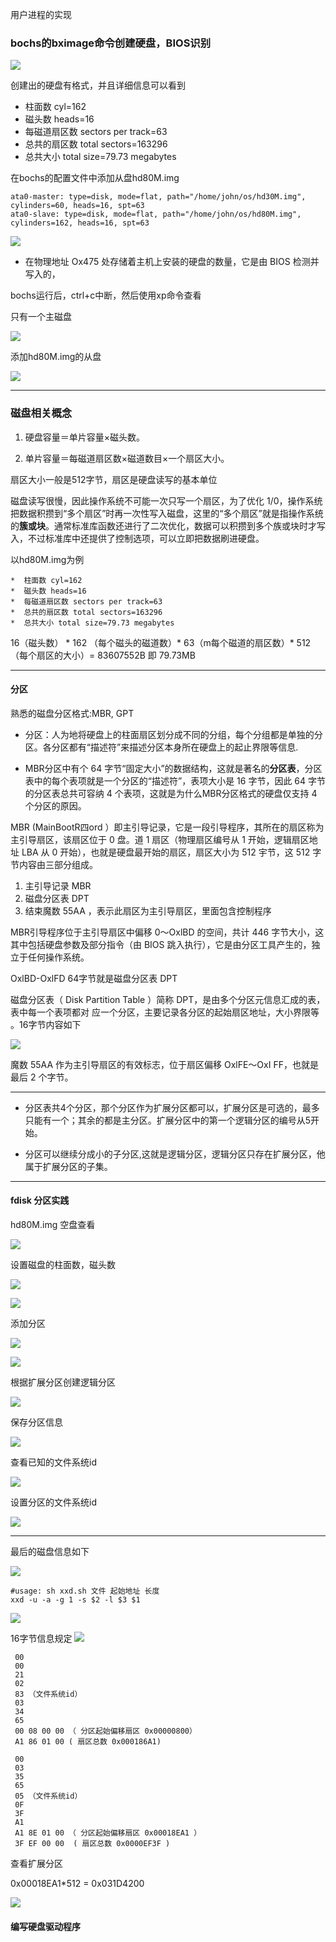 用户进程的实现

### bochs的bximage命令创建硬盘，BIOS识别


![](../17_hd_driver/imgs/hd80M.jpg)

创建出的硬盘有格式，并且详细信息可以看到

*  柱面数 cyl=162
*  磁头数 heads=16
*  每磁道扇区数 sectors per track=63
*  总共的扇区数 total sectors=163296
*  总共大小 total size=79.73 megabytes


在bochs的配置文件中添加从盘hd80M.img

```
ata0-master: type=disk, mode=flat, path="/home/john/os/hd30M.img", cylinders=60, heads=16, spt=63
ata0-slave: type=disk, mode=flat, path="/home/john/os/hd80M.img", cylinders=162, heads=16, spt=63
```
![](../17_hd_driver/imgs/bochs.jpg)


* 在物理地址 Ox475 处存储着主机上安装的硬盘的数量，它是由 BIOS 检测并写入的，

bochs运行后，ctrl+c中断，然后使用xp命令查看

只有一个主磁盘

![](../17_hd_driver/imgs/hd_cnt2.jpg)

添加hd80M.img的从盘

![](../17_hd_driver/imgs/show_hd_cnt.jpg)


---

### 磁盘相关概念

1. 硬盘容量＝单片容量×磁头数。

2. 单片容量＝每磁道扇区数×磁道数目×一个扇区大小。

扇区大小一般是512字节，扇区是硬盘读写的基本单位

磁盘读写很慢，因此操作系统不可能一次只写一个扇区，为了优化 1/0，操作系统把数据积攒到“多个扇区”时再一次性写入磁盘，这里的“多个扇区”就是指操作系统的**簇或块**。通常标准库函数还进行了二次优化，数据可以积攒到多个族或块时才写入，不过标准库中还提供了控制选项，可以立即把数据刷进硬盘。

以hd80M.img为例

```
*  柱面数 cyl=162
*  磁头数 heads=16
*  每磁道扇区数 sectors per track=63
*  总共的扇区数 total sectors=163296
*  总共大小 total size=79.73 megabytes
```

16（磁头数） * 162 （每个磁头的磁道数）* 63（m每个磁道的扇区数）* 512 （每个扇区的大小）= 83607552B 即 79.73MB

---

#### 分区

熟悉的磁盘分区格式:MBR, GPT

* 分区：人为地将硬盘上的柱面扇区划分成不同的分组，每个分组都是单独的分区。各分区都有“描述符”来描述分区本身所在硬盘上的起止界限等信息.

* MBR分区中有个 64 字节“固定大小”的数据结构，这就是著名的**分区表**，分区表中的每个表项就是一个分区的“描述符”，表项大小是 16 字节，因此 64 字节的分区表总共可容纳 4 个表项，这就是为什么MBR分区格式的硬盘仅支持 4 个分区的原因。


MBR (MainBootR四ord ）即主引导记录，它是一段引导程序，其所在的扇区称为主引导扇区，该扇区位于 0 盘。道 1 扇区（物理扇区编号从 1 开始，逻辑扇区地址 LBA 从 0 开始），也就是硬盘最开始的扇区，扇区大小为 512 宇节，这 512 字节内容由三部分组成。

1. 主引导记录 MBR 
2. 磁盘分区表 DPT 
3. 结束魔数 55AA ，表示此扇区为主引导扇区，里面包含控制程序

MBR引导程序位于主引导扇区中偏移 0～OxlBD 的空间，共计 446 字节大小，这其中包括硬盘参数及部分指令（由 BIOS 跳入执行），它是由分区工具产生的，独立于任何操作系统。

OxlBD-OxlFD 64字节就是磁盘分区表 DPT 

磁盘分区表（ Disk Partition Table ）简称 DPT，是由多个分区元信息汇成的表，表中每一个表项都对
应一个分区，主要记录各分区的起始扇区地址，大小界限等 。16字节内容如下

![](../17_hd_driver/imgs/MBR_16.jpg)

魔数 55AA 作为主引导扇区的有效标志，位于扇区偏移 OxlFE～OxI FF，也就是最后 2 个字节。

---

* 分区表共4个分区，那个分区作为扩展分区都可以，扩展分区是可选的，最多只能有一个；其余的都是主分区。扩展分区中的第一个逻辑分区的编号从5开始。


* 分区可以继续分成小的子分区,这就是逻辑分区，逻辑分区只存在扩展分区，他属于扩展分区的子集。

---

#### fdisk 分区实践

hd80M.img 空盘查看

![](../17_hd_driver/imgs/fdisk_1.jpg)


设置磁盘的柱面数，磁头数

![](../17_hd_driver/imgs/fdisk_3.jpg)

![](../17_hd_driver/imgs/fdisk_4.jpg)


添加分区

![](../17_hd_driver/imgs/fdisk_2.jpg)

![](../17_hd_driver/imgs/fdisk_5.jpg)


根据扩展分区创建逻辑分区

![](../17_hd_driver/imgs/fdisk_6.jpg)

保存分区信息

![](../17_hd_driver/imgs/fdisk_7.jpg)


查看已知的文件系统id

![](../17_hd_driver/imgs/fdisk_8.jpg)

设置分区的文件系统id

![](../17_hd_driver/imgs/fdisk_9.jpg)

---

最后的磁盘信息如下

![](../17_hd_driver/imgs/fdisk_10.jpg)

```
#usage: sh xxd.sh 文件 起始地址 长度 
xxd -u -a -g 1 -s $2 -l $3 $1 
```
![](../17_hd_driver/imgs/fdisk_11.jpg)


16字节信息规定
![](../17_hd_driver/imgs/MBR_16.jpg)

```
 00 
 00 
 21 
 02 
 83 （文件系统id）
 03 
 34 
 65 
 00 08 00 00 （ 分区起始偏移扇区 0x00000800）
 A1 86 01 00 ( 扇区总数 0x000186A1)
```

```
 00
 03 
 35 
 65 
 05 （文件系统id）
 0F 
 3F 
 A1 
 A1 8E 01 00 （ 分区起始偏移扇区 0x00018EA1 ）
 3F EF 00 00  ( 扇区总数 0x0000EF3F )
```

查看扩展分区

0x00018EA1*512 = 0x031D4200

![](../17_hd_driver/imgs/fdisk_e.jpg)

#### 编写硬盘驱动程序